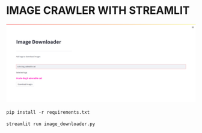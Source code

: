 # IMAGE CRAWLER WITH STREAMLIT

![](gui.png)

```pip install -r requirements.txt```

```streamlit run image_downloader.py```